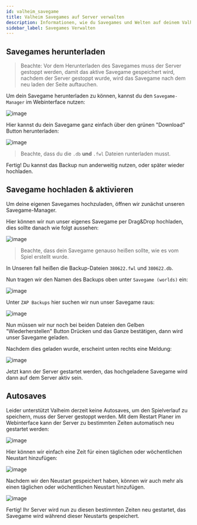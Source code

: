 ```yaml
---
id: valheim_savegame
title: Valheim Savegames auf Server verwalten
description: Informationen, wie du Savegames und Welten auf deinem Valheim-Server von ZAP-Hosting verwalten und bestehende Welten zu deinem Server hinzufügen kannst - ZAP-Hosting.com Dokumentationen
sidebar_label: Savegames Verwalten
---
```


## Savegames herunterladen

> Beachte: Vor dem Herunterladen des Savegames muss der Server gestoppt werden, damit das aktive Savegame gespeichert wird, nachdem der Server gestoppt wurde, wird das Savegame nach dem neu laden der Seite auftauchen.

Um dein Savegame herunterladen zu können, kannst du den `Savegame-Manager` im Webinterface nutzen:

![image](https://user-images.githubusercontent.com/26007280/189886630-8eebbae7-f322-44d8-8dea-3918205e1901.png)

Hier kannst du dein Savegame ganz einfach über den grünen "Download" Button herunterladen:

![image](https://user-images.githubusercontent.com/26007280/189886651-8a74d1bf-53d7-4d14-a570-bd6df65ba252.png)

> Beachte, dass du die `.db` **und** `.fwl` Dateien runterladen musst.

Fertig! Du kannst das Backup nun anderweitig nutzen, oder später wieder hochladen.


## Savegame hochladen & aktivieren

Um deine eigenen Savegames hochzuladen, öffnen wir zunächst unseren Savegame-Manager.

Hier können wir nun unser eigenes Savegame per Drag&Drop hochladen, dies sollte danach wie folgt aussehen:

![image](https://user-images.githubusercontent.com/26007280/189886675-44c0ed35-2eee-4501-a0c1-6702ce672d11.png)

> Beachte, dass dein Savegame genauso heißen sollte, wie es vom Spiel erstellt wurde.

In Unseren fall heißen die Backup-Dateien `380622.fwl` und `380622.db`.

Nun tragen wir den Namen des Backups oben unter `Savegame (worlds)` ein:

![image](https://user-images.githubusercontent.com/26007280/189886698-434550f2-e6dd-4873-8bb6-49d85997c779.png)

Unter `ZAP Backups` hier suchen wir nun unser Savegame raus:

![image](https://user-images.githubusercontent.com/26007280/189886739-05c36f4d-107d-4032-881f-73a8a7ab238b.png)

Nun müssen wir nur noch bei beiden Dateien den Gelben "Wiederherstellen" Button Drücken und das Ganze bestätigen, dann wird unser Savegame geladen.

Nachdem dies geladen wurde, erscheint unten rechts eine Meldung:

![image](https://user-images.githubusercontent.com/26007280/189886759-bb34e209-4b94-462f-acef-e32135f47d79.png)

Jetzt kann der Server gestartet werden, das hochgeladene Savegame wird dann auf dem Server aktiv sein.

## Autosaves

Leider unterstützt Valheim derzeit keine Autosaves, um den Spielverlauf zu speichern, muss der Server gestoppt werden. Mit dem Restart Planer im Webinterface kann der Server zu bestimmten Zeiten automatisch neu gestartet werden:

![image](https://user-images.githubusercontent.com/26007280/189886785-cc289487-9671-4ce2-bd33-d80a86825104.png)

Hier können wir einfach eine Zeit für einen täglichen oder wöchentlichen Neustart hinzufügen:

![image](https://user-images.githubusercontent.com/26007280/189886817-85c7060d-d8cd-4c24-864f-b340b4fd2a2e.png)

Nachdem wir den Neustart gespeichert haben, können wir auch mehr als einen täglichen oder wöchentlichen Neustart hinzufügen.

![image](https://user-images.githubusercontent.com/26007280/189886853-07368109-14ba-4971-9ec8-e27a2e809c02.png)

Fertig! Ihr Server wird nun zu diesen bestimmten Zeiten neu gestartet, das Savegame wird während dieser Neustarts gespeichert.

